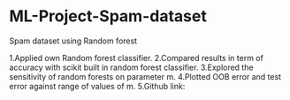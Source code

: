 # ML-Project-Spam-dataset
Spam dataset using Random forest

1.Applied own Random forest classifier.
2.Compared results in term of accuracy with scikit built in random forest classifier.
3.Explored the sensitivity of random forests on parameter m.
4.Plotted OOB error and test error against range of values of m.
5.Github link: 

